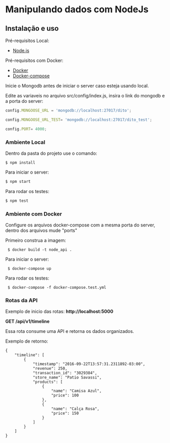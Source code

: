 # Manipulando dados com NodeJs

## Instalação e uso

Pré-requisitos Local: 
* [Node.js](https://nodejs.org/en/)

Pré-requisitos com Docker:

* [Docker](https://docs.docker.com/compose/)
* [Docker-compose](https://www.docker.com/)

Inicie o Mongodb antes de iniciar o server caso esteja usando local.

Edite as variaveis no arquivo src/config/index.js, insira o link do mongodb e a porta do server:

```js
config.MONGOOSE_URL = 'mongodb://localhost:27017/dito';

config.MONGOOSE_URL_TEST= 'mongodb://localhost:27017/dito_test';

config.PORT= 4000;
```

### Ambiente Local

Dentro da pasta do projeto use o comando:
```
$ npm install 
```
Para iniciar o server:
 ```sh
 $ npm start
 ```

Para rodar os testes:
 ```sh
 $ npm test
 ```

### Ambiente com Docker

Configure os arquivos docker-compose com a mesma porta do server, dentro dos arquivos mude "ports" 

Primeiro construa a imagem:
```
 $ docker build -t node_api .
 ```

Para iniciar o server:
```
 $ docker-compose up
 ```
 
 Para rodar os testes:
```
 $ docker-compose -f docker-compose.test.yml
 ```

### Rotas da API

Exemplo de inicio das rotas: **http://localhost:5000**

**GET /api/v1/timeline**

Essa rota consume uma API e retorna os dados organizados.

Exemplo de retorno:  

```
{
    "timeline": [
        {
            "timestamp": "2016-09-22T13:57:31.2311892-03:00",
            "revenue": 250,
            "transaction_id": "3029384",
            "store_name": "Patio Savassi",
            "products": [
                {
                    "name": "Camisa Azul",
                    "price": 100
                },
                {
                    "name": "Calça Rosa",
                    "price": 150
                }
            ]
        }
    ]
}
```  
